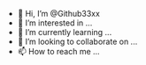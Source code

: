 - 👋 Hi, I’m @Github33xx
- 👀 I’m interested in ...
- 🌱 I’m currently learning ...
- 💞️ I’m looking to collaborate on ...
- 📫 How to reach me ...

<!---
Github33xx/Github33xx is a ✨ special ✨ repository because its `README.md` (this file) appears on your GitHub profile.
You can click the Preview link to take a look at your changes.
--->
